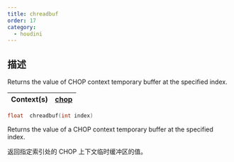 ```yaml
---
title: chreadbuf
order: 17
category:
  - houdini
---
```

    
## 描述

Returns the value of CHOP context temporary buffer at the specified index.

| Context(s) | [chop](../contexts/chop.html) |
| ---------- | ----------------------------- |

```c
float  chreadbuf(int index)
```

Returns the value of a CHOP context temporary buffer at the specified index.

返回指定索引处的 CHOP 上下文临时缓冲区的值。
